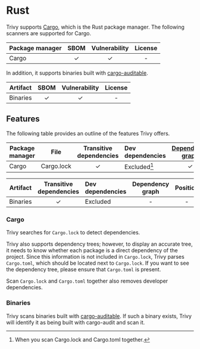 # Rust

Trivy supports [Cargo](https://doc.rust-lang.org/stable/cargo/), which is the Rust package manager.
The following scanners are supported for Cargo.

| Package manager | SBOM  | Vulnerability | License |
| --------------- | :---: | :-----------: | :-----: |
| Cargo           |   ✓   |       ✓       |    -    |

In addition, it supports binaries built with [cargo-auditable](https://github.com/rust-secure-code/cargo-auditable).

| Artifact | SBOM  | Vulnerability | License |
| -------- | :---: | :-----------: | :-----: |
| Binaries |   ✓   |       ✓       |    -    |

## Features
The following table provides an outline of the features Trivy offers.

| Package manager | File       | Transitive dependencies | Dev dependencies | [Dependency graph][dependench-graph] | Position |
|-----------------|------------|:-----------------------:|:-----------------|:------------------------------------:|:--------:|
| Cargo           | Cargo.lock |            ✓            | Excluded[^1]     |                  ✓                   |    ✓     |


| Artifact | Transitive dependencies | Dev dependencies | Dependency graph | Position |
| -------- | :---------------------: | :--------------- | :--------------: | :------: |
| Binaries |            ✓            | Excluded         |        -         |    -     |


### Cargo
Trivy searches for `Cargo.lock` to detect dependencies.

Trivy also supports dependency trees; however, to display an accurate tree, it needs to know whether each package is a direct dependency of the project.
Since this information is not included in `Cargo.lock`, Trivy parses `Cargo.toml`, which should be located next to `Cargo.lock`.
If you want to see the dependency tree, please ensure that `Cargo.toml` is present.

Scan `Cargo.lock` and `Cargo.toml` together also removes developer dependencies.

### Binaries
Trivy scans binaries built with [cargo-auditable](https://github.com/rust-secure-code/cargo-auditable).
If such a binary exists, Trivy will identify it as being built with cargo-audit and scan it.

[^1]: When you scan Cargo.lock and Cargo.toml together.

[dependench-graph]: ../../configuration/reporting.md#show-origins-of-vulnerable-dependencies